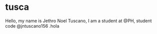 # tusca
Hello, my name is Jethro Noel Tuscano, I am a student at @PH, student code @jntuscano156 .hola
